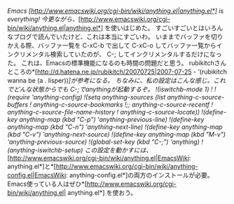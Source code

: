 *Emacs* *[http://www.emacswiki.org/cgi-bin/wiki/anything.el|anything.el*] is everything!
今更ながら、*[http://www.emacswiki.org/cgi-bin/wiki/anything.el|anything.el*] を使いはじめた。
すごいすごいとはいろんなブログで読んでいたけど、これは本当にすごいわ。
いままでバッファを切りかえる際、バッファ一覧を C-xC-b で出して C-xC-o してバッファ一覧からインクリメンタル検索していたのが、
C-; してインクリメンタルするだけになった。
これは、Emacsの標準機能になるのも時間の問題だと思う。
rubikitchさんところの*[http://d.hatena.ne.jp/rubikitch/20070725|2007-07-25 - ’(rubikitch wanna be (a . lisper))*]が参考になる。
ちなみに、私の設定はこんな感じ。これでどんな状態からでも C-;でanythingが起動するぞ。
!(iswitchb-mode 1)
!
!(require 'anything-config)
!(setq anything-sources (list anything-c-source-buffers
!                             anything-c-source-bookmarks
!;;                             anything-c-source-recentf
!                             anything-c-source-file-name-history
!                             anything-c-source-locate))
!(define-key anything-map (kbd "C-p") 'anything-previous-line)
!(define-key anything-map (kbd "C-n") 'anything-next-line)
!(define-key anything-map (kbd "C-v") 'anything-next-source)
!(define-key anything-map (kbd "M-v") 'anything-previous-source)
!(global-set-key (kbd "C-;") 'anything)
!(anything-iswitchb-setup)
この設定を動かすには、*[http://www.emacswiki.org/cgi-bin/wiki/anything.el|EmacsWiki: anything.el*]と*[http://www.emacswiki.org/cgi-bin/wiki/anything-config.el|EmacsWiki: anything-config.el*]の両方のインストールが必要。
Emacs使っている人はぜひ*[http://www.emacswiki.org/cgi-bin/wiki/anything.el| anything.el*] を使おう。
